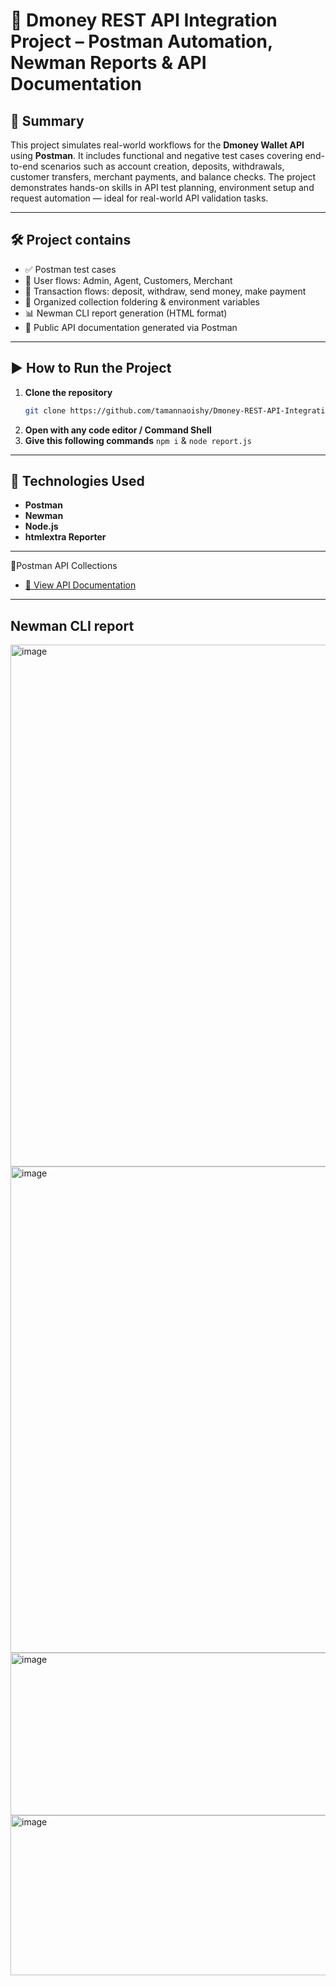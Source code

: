 # 💼 Dmoney REST API Integration Project – Postman Automation, Newman Reports & API Documentation

## 📌 Summary

This project simulates real-world workflows for the **Dmoney Wallet API** using **Postman**. It includes  functional and negative test cases covering end-to-end scenarios such as account creation,
deposits, withdrawals, customer transfers, merchant payments, and balance checks. The project demonstrates hands-on skills in API test planning, environment setup and request automation — ideal for real-world API validation tasks.

---

## 🛠️ Project contains

- ✅ Postman test cases
- 👥 User flows: Admin, Agent, Customers, Merchant
- 🔄 Transaction flows: deposit, withdraw, send money, make payment
- 📂 Organized collection foldering & environment variables
- 📊 Newman CLI report generation (HTML format)
- 🧾 Public API documentation generated via Postman


---

## ▶️ How to Run the Project

1. **Clone the repository**
   ```bash
   git clone https://github.com/tamannaoishy/Dmoney-REST-API-Integration-Project-Postman-Automation-Collections
   ```
2.  **Open with any code editor / Command Shell**
3.  **Give this following commands**
   ``` npm i ``` &
``` node report.js ```

---
## 🧰 Technologies Used

- **Postman** 
- **Newman** 
- **Node.js** 
- **htmlextra Reporter** 
---

📑Postman API Collections

- [📘 View API Documentation](https://documenter.getpostman.com/view/46784361/2sB3HqKKQf)

---
##  Newman CLI report
 <img width="694" height="835" alt="image" src="https://github.com/user-attachments/assets/3791645e-6811-4fb2-9f14-500bac36d7e9" />
 <img width="1037" height="778" alt="image" src="https://github.com/user-attachments/assets/a03ee833-16c7-4cee-b6ef-4d48fb1b4684" />
 <img width="1036" height="260" alt="image" src="https://github.com/user-attachments/assets/f9370b96-c602-4f06-98ff-842943896298" />
 <img width="1041" height="256" alt="image" src="https://github.com/user-attachments/assets/b986feb3-cf69-4055-aac1-2ba7f440d447" />





 


